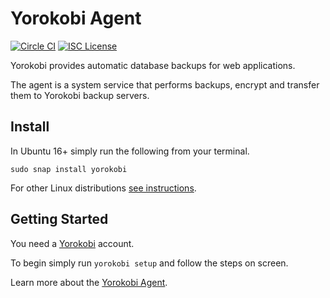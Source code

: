 Yorokobi Agent
==============

[![Circle CI](https://img.shields.io/circleci/project/github/yorokobicom/agent/master.svg)](https://circleci.com/gh/yorokobicom/agent/tree/master)
[![ISC License](https://img.shields.io/github/license/yorokobicom/agent.svg)](https://github.com/heroku/cli/blob/master/LICENSE)

Yorokobi provides automatic database backups for web applications.

The agent is a system service that performs backups, encrypt and
transfer them to Yorokobi backup servers.

## Install

In Ubuntu 16+ simply run the following from your terminal.


    sudo snap install yorokobi


For other Linux distributions [see instructions](https://docs.snapcraft.io/installing-snapd/6735).

## Getting Started

You need a [Yorokobi](https://www.yorokobi.com) account. 

To begin simply run `yorokobi setup` and follow the steps on screen.

Learn more about the [Yorokobi Agent](https://www.yorokobi.com/docs/agent).
